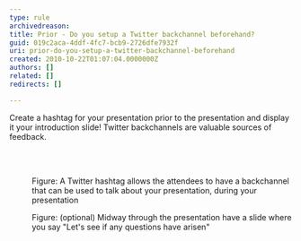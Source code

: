 ```yaml
---
type: rule
archivedreason: 
title: Prior - Do you setup a Twitter backchannel beforehand?
guid: 019c2aca-4ddf-4fc7-bcb9-2726dfe7932f
uri: prior-do-you-setup-a-twitter-backchannel-beforehand
created: 2010-10-22T01:07:04.0000000Z
authors: []
related: []
redirects: []

---
```



Create a hashtag for your presentation prior to the presentation and display it your introduction slide! Twitter backchannels are valuable sources of feedback.

<br><excerpt class='endintro'></excerpt><br>

  <dl class="image">
    <dt><img src="/PublishingImages/PPTwit.jpg" alt="" /> </dt>
    <dd>Figure&#58; A Twitter hashtag allows the attendees to have a backchannel that can be used to talk about your presentation, during your presentation</dd>
</dl>
<dl class="image">
    <dt><img src="/PublishingImages/PPTwit2.jpg" alt="" /> </dt>
    <dd>Figure&#58; (optional) Midway through the presentation have a slide where you say &quot;Let's see if any questions have arisen&quot;</dd>
</dl>



